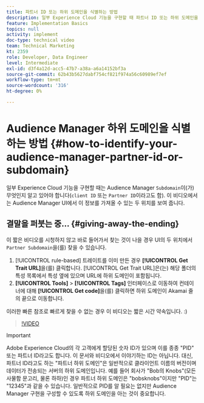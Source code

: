 ```yaml
---
title: 파트너 ID 또는 하위 도메인을 식별하는 방법
description: 일부 Experience Cloud 기능을 구현할 때 파트너 ID 또는 하위 도메인을 식별하는 방법에 대해 알아보고, Audience Manager UI에서 이 ID를 가져올 수 있는 두 가지 위치에 대해 알아봅니다.
feature: Implementation Basics
topics: null
activity: implement
doc-type: technical video
team: Technical Marketing
kt: 2359
role: Developer, Data Engineer
level: Intermediate
exl-id: d3f4a12d-acc5-47b7-a38a-a6a14152bf3a
source-git-commit: 62b43b5627dabf754cf821f974a56c60989ef7ef
workflow-type: tm+mt
source-wordcount: '316'
ht-degree: 0%

---
```


# Audience Manager 하위 도메인을 식별하는 방법 {#how-to-identify-your-audience-manager-partner-id-or-subdomain}

일부 Experience Cloud 기능을 구현할 때는 Audience Manager `Subdomain`이(가) 무엇인지 알고 있어야 합니다(`client ID` 또는 `Partner ID`이라고도 함). 이 비디오에서는 Audience Manager UI에서 이 정보를 가져올 수 있는 두 위치를 보여 줍니다.

## 결말을 퍼붓는 중... {#giving-away-the-ending}

이 짧은 비디오를 시청하지 않고 바로 들어가서 찾는 것이 나을 경우 UI의 두 위치에서 `Partner Subdomain`을(를) 찾을 수 있습니다.

1. [!UICONTROL rule-based] 트레이트를 이미 만든 경우 **[!UICONTROL Get Trait URL]**&#x200B;을(를) 클릭합니다.
   [!UICONTROL Get Trait URL]은(는) 해당 폴더의 특성 목록에서 특성 옆에 있으며 URL에 하위 도메인이 포함됩니다.
1. **[!UICONTROL Tools]** > **[!UICONTROL Tags]** 인터페이스로 이동하여 컨테이너에 대해 **[!UICONTROL Get code]**&#x200B;을(를) 클릭하면 하위 도메인이 Akamai 줄의 끝으로 이동합니다.

이러한 빠른 참조로 빠르게 찾을 수 없는 경우 이 비디오는 짧은 시간 약속입니다. :)

>[!VIDEO](https://video.tv.adobe.com/v/40893/?quality=12&captions=kor)

>[!IMPORTANT]
>
>Adobe Experience Cloud의 각 고객에게 할당된 숫자 ID가 있으며 이를 종종 &quot;PID&quot; 또는 파트너 ID라고도 합니다. 이 문서와 비디오에서 이야기하는 ID는 아닙니다. 대신, 파트너 ID라고도 하는 &quot;파트너 하위 도메인&quot;은 일반적으로 클라이언트 이름의 버전이며 데이터가 전송되는 서버의 하위 도메인입니다. 예를 들어 회사가 &quot;Bob의 Knobs&quot;(모든 사물함 문고리, 물론 하하)인 경우 파트너 하위 도메인은 &quot;bobsknobs&quot;이지만 &quot;PID&quot;는 &quot;12345&quot;과 같을 수 있습니다. 일반적으로 PID를 알 필요는 없지만 Audience Manager 구현을 구성할 수 있도록 하위 도메인을 아는 것이 중요합니다.
>
